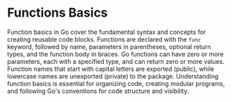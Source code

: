# Functions Basics

Function basics in Go cover the fundamental syntax and concepts for creating reusable code blocks. Functions are declared with the `func` keyword, followed by name, parameters in parentheses, optional return types, and the function body in braces. Go functions can have zero or more parameters, each with a specified type, and can return zero or more values. Function names that start with capital letters are exported (public), while lowercase names are unexported (private) to the package. Understanding function basics is essential for organizing code, creating modular programs, and following Go's conventions for code structure and visibility.